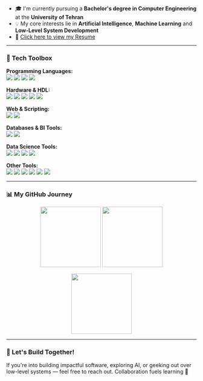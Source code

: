 
- 🎓 I'm currently pursuing a **Bachelor's degree in Computer Engineering** at the **University of Tehran**  
- 💡 My core interests lie in **Artificial Intelligence**, **Machine Learning** and **Low-Level System Development**  
- 📄 [Click here to view my Resume](./resume.pdf)

---

### 🧰 Tech Toolbox

<p>
  <strong>Programming Languages:</strong><br/>
  <img src="https://img.shields.io/badge/Python-blue?logo=python" />
  <img src="https://img.shields.io/badge/C++-00599C?logo=c%2B%2B" />
  <img src="https://img.shields.io/badge/C-555555?logo=c" />
  <img src="https://img.shields.io/badge/Assembly-6E4C13" />
</p>

<p>
  <strong>Hardware & HDL:</strong><br/>
  <img src="https://img.shields.io/badge/VerilogHDL-red" />
  <img src="https://img.shields.io/badge/SystemVerilog-purple" />
  <img src="https://img.shields.io/badge/FPGA-005CAB" />
  <img src="https://img.shields.io/badge/Quartus-blue" />
  <img src="https://img.shields.io/badge/Modelsim-ffcc00" />
</p>

<p>
  <strong>Web & Scripting:</strong><br/>
  <img src="https://img.shields.io/badge/HTML5-E34F26?logo=html5&logoColor=white" />
  <img src="https://img.shields.io/badge/CSS3-1572B6?logo=css3&logoColor=white" />
</p>

<p>
  <strong>Databases & BI Tools:</strong><br/>
  <img src="https://img.shields.io/badge/MySQL-4479A1?logo=mysql&logoColor=white" />
  <img src="https://img.shields.io/badge/SQL-003B57?logo=mysql&logoColor=white" />
</p>

<p>
  <strong>Data Science Tools:</strong><br/>
  <img src="https://img.shields.io/badge/Pandas-150458?logo=pandas&logoColor=white" />
  <img src="https://img.shields.io/badge/NumPy-013243?logo=numpy&logoColor=white" />
  <img src="https://img.shields.io/badge/Matplotlib-11557C?logo=matplotlib&logoColor=white" />
  <img src="https://img.shields.io/badge/Jupyter-F37626?logo=jupyter&logoColor=white" />
</p>

<p>
  <strong>Other Tools:</strong><br/>
  <img src="https://img.shields.io/badge/Linux-black?logo=linux" />
  <img src="https://img.shields.io/badge/Git-F05032?logo=git&logoColor=white" />
  <img src="https://img.shields.io/badge/ANTLR-5E2BFF?style=flat&logo=antlr&logoColor=white" />
  <img src="https://img.shields.io/badge/VS%20Code-007ACC?logo=visualstudiocode&logoColor=white" />
  <img src="https://img.shields.io/badge/Word-2B579A?logo=microsoftword&logoColor=white" />
  <img src="https://img.shields.io/badge/PowerPoint-B7472A?logo=microsoftpowerpoint&logoColor=white" />
</p>


---

### 📊 My GitHub Journey

<p align="center">
 <img src="https://github-readme-stats.vercel.app/api?username=NargesBabalar&show_icons=true&theme=radical" height="160"/>
 <img src="https://github-readme-streak-stats.herokuapp.com/?user=NargesBabalar&theme=radical" height="160"/>
</p>
<p align="center">
 <img src="https://github-readme-stats.vercel.app/api/top-langs/?username=NargesBabalar&layout=compact&theme=radical" height="160"/>
</p>

---

### 🌟 Let's Build Together!

If you're into building impactful software, exploring AI, or geeking out over low-level systems — feel free to reach out. Collaboration fuels learning 🚀

